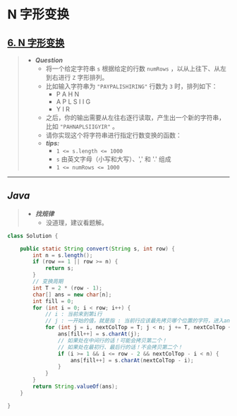 # N 字形变换

## [6. N 字形变换](https://leetcode.cn/problems/zigzag-conversion/)

> - ***Question***
>   - 将一个给定字符串 `s` 根据给定的行数 `numRows` ，以从上往下、从左到右进行 `Z` 字形排列。
>   - 比如输入字符串为 `"PAYPALISHIRING"` 行数为 `3` 时，排列如下：
>     - P   A   H   N
>     - A P L S I I G
>     - Y   I   R
>   - 之后，你的输出需要从左往右逐行读取，产生出一个新的字符串，比如 `"PAHNAPLSIIGYIR"` 。
>   - 请你实现这个将字符串进行指定行数变换的函数：
>   - ***tips:***
>     - `1 <= s.length <= 1000`
>     - `s` 由英文字母（小写和大写）、',' 和 '.' 组成
>     - `1 <= numRows <= 1000`

---

## *Java*

> - ***找规律***
>   - 没道理，建议看题解。

```java
class Solution {

    public static String convert(String s, int row) {
        int n = s.length();
        if (row == 1 || row >= n) {
            return s;
        }
        // 变换周期
        int T = 2 * (row - 1);
        char[] ans = new char[n];
        int fill = 0;
        for (int i = 0; i < row; i++) {
            // i : 当前来到第i行
            // j : 一开始的值，就是指 : 当前行应该最先拷贝哪个位置的字符，进入ans！
            for (int j = i, nextColTop = T; j < n; j += T, nextColTop += T) {
                ans[fill++] = s.charAt(j);
                // 如果处在中间行的话！可能会拷贝第二个！
                // 如果处在最初行、最后行的话！不会拷贝第二个！
                if (i >= 1 && i <= row - 2 && nextColTop - i < n) {
                    ans[fill++] = s.charAt(nextColTop - i);
                }
            }
        }
        return String.valueOf(ans);
    }

}
```
